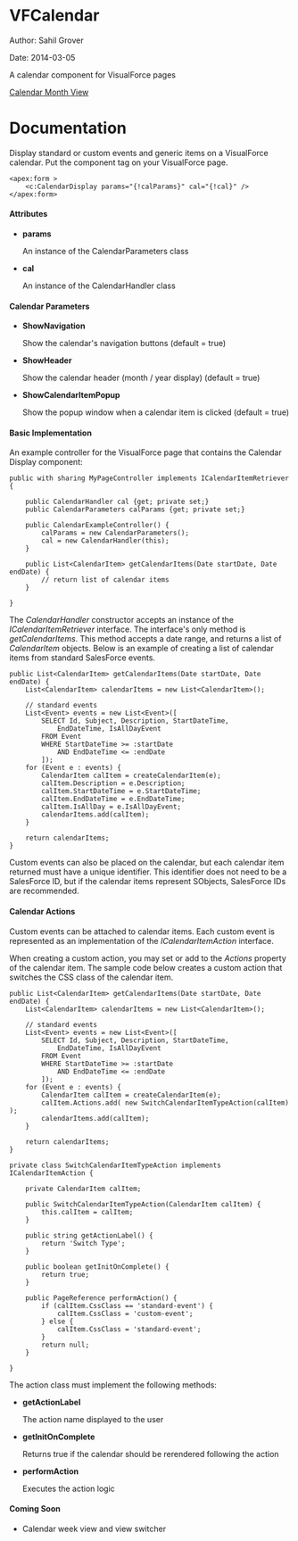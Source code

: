 VFCalendar
==========

Author: Sahil Grover

Date:   2014-03-05

A calendar component for VisualForce pages

[Calendar Month View](https://raw.github.com/sxg133/VFCalendar/master/calendar_month_view.png)

Documentation
=============

Display standard or custom events and generic items on a VisualForce calendar.  Put the component tag on your VisualForce page.

    <apex:form >
    	<c:CalendarDisplay params="{!calParams}" cal="{!cal}" />
	</apex:form>
    
#### Attributes

*  __params__

    An instance of the CalendarParameters class
    
*  __cal__

    An instance of the CalendarHandler class
    
#### Calendar Parameters

*   __ShowNavigation__

    Show the calendar's navigation buttons (default = true)

*   __ShowHeader__

    Show the calendar header (month / year display) (default = true)

*   __ShowCalendarItemPopup__

    Show the popup window when a calendar item is clicked (default = true)
    
#### Basic Implementation

An example controller for the VisualForce page that contains the Calendar Display component:

    public with sharing MyPageController implements ICalendarItemRetriever {

        public CalendarHandler cal {get; private set;}
    	public CalendarParameters calParams {get; private set;}
    
    	public CalendarExampleController() {
    		calParams = new CalendarParameters();
    		cal = new CalendarHandler(this);
    	}
        
        public List<CalendarItem> getCalendarItems(Date startDate, Date endDate) {
            // return list of calendar items
        }
    
    }
    
The *CalendarHandler* constructor accepts an instance of the *ICalendarItemRetriever* interface.  The interface's only method is *getCalendarItems*.  This method accepts a date range, and returns a list of *CalendarItem* objects.  Below is an example of creating a list of calendar items from standard SalesForce events.

    public List<CalendarItem> getCalendarItems(Date startDate, Date endDate) {
    	List<CalendarItem> calendarItems = new List<CalendarItem>();

		// standard events
		List<Event> events = new List<Event>([
			SELECT Id, Subject, Description, StartDateTime,
				EndDateTime, IsAllDayEvent
			FROM Event
			WHERE StartDateTime >= :startDate
				AND EndDateTime <= :endDate
			]);
		for (Event e : events) {
			CalendarItem calItem = createCalendarItem(e);
        	calItem.Description = e.Description;
    		calItem.StartDateTime = e.StartDateTime;
    		calItem.EndDateTime = e.EndDateTime;
    		calItem.IsAllDay = e.IsAllDayEvent;
			calendarItems.add(calItem);
		}

		return calendarItems;
	}
    
Custom events can also be placed on the calendar, but each calendar item returned must have a unique identifier.  This identifier does not need to be a SalesForce ID, but if the calendar items represent SObjects, SalesForce IDs are recommended.

#### Calendar Actions

Custom events can be attached to calendar items.  Each custom event is represented as an implementation of the *ICalendarItemAction* interface.

When creating a custom action, you may set or add to the *Actions* property of the calendar item.  The sample code below creates a custom action that switches the CSS class of the calendar item.


    public List<CalendarItem> getCalendarItems(Date startDate, Date endDate) {
		List<CalendarItem> calendarItems = new List<CalendarItem>();

		// standard events
		List<Event> events = new List<Event>([
			SELECT Id, Subject, Description, StartDateTime,
				EndDateTime, IsAllDayEvent
			FROM Event
			WHERE StartDateTime >= :startDate
				AND EndDateTime <= :endDate
			]);
		for (Event e : events) {
			CalendarItem calItem = createCalendarItem(e);
			calItem.Actions.add( new SwitchCalendarItemTypeAction(calItem) );
			calendarItems.add(calItem);
		}
        
    	return calendarItems;
    }
    
    private class SwitchCalendarItemTypeAction implements ICalendarItemAction {

		private CalendarItem calItem;

		public SwitchCalendarItemTypeAction(CalendarItem calItem) {
			this.calItem = calItem;
		}

		public string getActionLabel() {
			return 'Switch Type';
		}

		public boolean getInitOnComplete() {
			return true;
		}

		public PageReference performAction() {
			if (calItem.CssClass == 'standard-event') {
				calItem.CssClass = 'custom-event';
			} else {
				calItem.CssClass = 'standard-event';
			}
			return null;
		}

	}
    
The action class must implement the following methods:

*   __getActionLabel__

    The action name displayed to the user

*   __getInitOnComplete__

    Returns true if the calendar should be rerendered following the action

*   __performAction__

    Executes the action logic

#### Coming Soon

*   Calendar week view and view switcher
